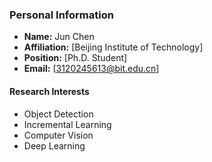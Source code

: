 ### Personal Information

- **Name:** Jun Chen  
- **Affiliation:** [Beijing Institute of Technology]  
- **Position:** [Ph.D. Student]  
- **Email:** [3120245613@bit.edu.cn]  

#### Research Interests  
- Object Detection  
- Incremental Learning  
- Computer Vision  
- Deep Learning

